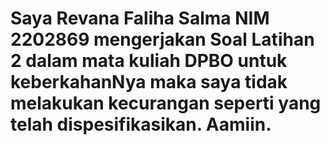 # Saya Revana Faliha Salma NIM 2202869 mengerjakan Soal Latihan 2 dalam mata kuliah DPBO untuk keberkahanNya maka saya tidak melakukan kecurangan seperti yang telah dispesifikasikan. Aamiin.
